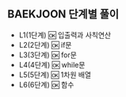 ## BAEKJOON 단계별 풀이
 - L1(1단계) 🆗 입출력과 사칙연산
 - L2(2단계) 🆗 if문
 - L3(3단계) 🆗 for문
 - L4(4단계) 🆗 while문
 - L5(5단계) 🆗 1차원 배열
 - L6(6단계) 🆗 함수
 
 